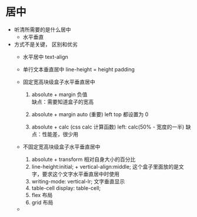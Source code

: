 # 居中

- 听清所需要的是什么居中
    - 水平垂直
- 方式不是关键， 区别和优劣
    - 水平居中 text-align
    - 单行文本垂直居中 line-height = height padding 
    - 固定宽高块级盒子水平垂直居中 
        1. absolute + margin 负值  
            缺点：需要知道盒子的宽高 
        2. absolute + margin auto (重要)  left top 都设置为 0

        3. absolute + calc (css calc 计算函数) left: calc(50% - 宽度的一半)
            缺点：性能差，很少用 


    - 不固定宽高块级盒子水平垂直居中  
        1. absolute + transform 相对自身大小的百分比
        2. line-height:initial; + vertical-align:middle;  这个盒子里面放的是文字，要求这个文字水平垂直居中时使用
        3. writing-mode: vertical-lr;  文字垂直显示
        4. table-cell  display: table-cell;
        5. flex 布局
        6. grid 布局






    - 